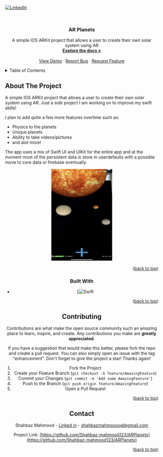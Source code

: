 
<a name="readme-top"></a>

<!-- [![Contributors][contributors-shield]][contributors-url]
[![Forks][forks-shield]][forks-url]
[![Stargazers][stars-shield]][stars-url]
[![Issues][issues-shield]][issues-url] -->
<!-- [![MIT License][license-shield]][license-url] -->
[![LinkedIn][linkedin-shield]][linkedin-url]



<!-- PROJECT LOGO -->
<br />
<div align="center">
  <!-- <a href="https://github.com/Shahbaz-mahmood123/ARPlanets">
    <img src="Images/logo.png" alt="Logo" width="80" height="80">
  </a> -->

<h3 align="center">AR Planets</h3>

  <p align="center">
    A simple IOS ARKit project that allows a user to create their own solar system using AR
    <br />
    <a href="https://github.com/Shahbaz-mahmood123/ARPlanets"><strong>Explore the docs »</strong></a>
    <br />
    <br />
    <a href="https://github.com/Shahbaz-mahmood123/ARPlanets">View Demo</a>
    ·
    <a href="https://github.com/Shahbaz-mahmood123/ARPlanets/issues">Report Bug</a>
    ·
    <a href="https://github.com/Shahbaz-mahmood123/ARPlanets/issues">Request Feature</a>
  </p>
</div>



<!-- TABLE OF CONTENTS -->
<details>
  <summary>Table of Contents</summary>
  <ol>
    <li>
      <a href="#about-the-project">About The Project</a>
      <ul>
        <li><a href="#built-with">Built With</a></li>
      </ul>
    </li>
    <!-- <li>
      <a href="#getting-started">Getting Started</a>
      <ul>
        <li><a href="#prerequisites">Prerequisites</a></li>
        <li><a href="#installation">Installation</a></li>
      </ul>
    </li> -->
    <!-- <li><a href="#usage">Usage</a></li> -->
    <!-- <li><a href="#roadmap">Roadmap</a></li> -->
    <li><a href="#contributing">Contributing</a></li>
    <li><a href="#license">License</a></li>
    <li><a href="#contact">Contact</a></li>
    <!-- <li><a href="#acknowledgments">Acknowledgments</a></li> -->
  </ol>
</details>



<!-- ABOUT THE PROJECT -->
## About The Project

A simple IOS ARKit project that allows a user to create their own solar system using AR. Just a side project I am working on to improve my swift skills!

I plan to add quite a few more features overtime such as:
- Physics to the planets
- Unique planets 
- Ability to take videos/pictures 
- and alot more!

The app uses a mix of Swift UI and UIKit for the entire app and at the moment most of the persistent data is store in userdefaults with a possible move to core data or firebase eventually. 

<!-- 
[![Product Name Screen Shot][product-screenshot]](https://example.com) -->

  <a href="https://github.com/Shahbaz-mahmood123/ARPlanets">
    
  </a>

<div align="center">
  <a href="https://github.com/Shahbaz-mahmood123/ARPlanets">
   <img src="Images/AppPicture.jpeg" alt="Logo" width="200" height="300">
  </a>

<p align="right">(<a href="#readme-top">back to top</a>)</p>



### Built With

* [![Swift][Swift-url]


<p align="right">(<a href="#readme-top">back to top</a>)</p>



<!-- GETTING STARTED
## Getting Started

This is an example of how you may give instructions on setting up your project locally.
To get a local copy up and running follow these simple example steps.

### Prerequisites

This is an example of how to list things you need to use the software and how to install them.
* npm
  ```sh
  npm install npm@latest -g
  ```

### Installation

1. Get a free API Key at [https://example.com](https://example.com)
2. Clone the repo
   ```sh
   git clone https://github.com/Shahbaz-mahmood123/ARPlanets.git
   ```
3. Install NPM packages
   ```sh
   npm install
   ```
4. Enter your API in `config.js`
   ```js
   const API_KEY = 'ENTER YOUR API';
   ```

<p align="right">(<a href="#readme-top">back to top</a>)</p>
 -->


<!-- USAGE EXAMPLES
## Usage

Use this space to show useful examples of how a project can be used. Additional screenshots, code examples and demos work well in this space. You may also link to more resources.

_For more examples, please refer to the [Documentation](https://example.com)_

<p align="right">(<a href="#readme-top">back to top</a>)</p>
 -->


<!-- ROADMAP
## Roadmap

- [ ] Feature 1
- [ ] Feature 2
- [ ] Feature 3
    - [ ] Nested Feature

See the [open issues](https://github.com/Shahbaz-mahmood123/ARPlanets/issues) for a full list of proposed features (and known issues).

<p align="right">(<a href="#readme-top">back to top</a>)</p> -->



<!-- CONTRIBUTING -->
## Contributing

Contributions are what make the open source community such an amazing place to learn, inspire, and create. Any contributions you make are **greatly appreciated**.

If you have a suggestion that would make this better, please fork the repo and create a pull request. You can also simply open an issue with the tag "enhancement".
Don't forget to give the project a star! Thanks again!

1. Fork the Project
2. Create your Feature Branch (`git checkout -b feature/AmazingFeature`)
3. Commit your Changes (`git commit -m 'Add some AmazingFeature'`)
4. Push to the Branch (`git push origin feature/AmazingFeature`)
5. Open a Pull Request

<p align="right">(<a href="#readme-top">back to top</a>)</p>



<!-- LICENSE
## License

Distributed under the MIT License. See `LICENSE.txt` for more information.

<p align="right">(<a href="#readme-top">back to top</a>)</p> -->



<!-- CONTACT -->
## Contact

Shahbaz Mahmood - [Linked in](https://ca.linkedin.com/in/shahbaz-mahmood-660a76166) - shahbazmahmooood@gmail.com

Project Link: [https://github.com/Shahbaz-mahmood123/ARPlanets](https://github.com/Shahbaz-mahmood123/ARPlanets)

<p align="right">(<a href="#readme-top">back to top</a>)</p>


<!-- ACKNOWLEDGMENTS
## Acknowledgments

* []()
* []()
* []()

<p align="right">(<a href="#readme-top">back to top</a>)</p> -->



<!-- MARKDOWN LINKS & IMAGES -->
<!-- https://www.markdownguide.org/basic-syntax/#reference-style-links -->
[contributors-shield]: https://img.shields.io/github/contributors/Shahbaz-mahmood123/ARPlanets.svg?style=for-the-badge
[contributors-url]: https://github.com/Shahbaz-mahmood123/ARPlanets/graphs/contributors
[forks-shield]: https://img.shields.io/github/forks/Shahbaz-mahmood123/ARPlanets.svg?style=for-the-badge
[forks-url]: https://github.com/Shahbaz-mahmood123/ARPlanets/network/members
[stars-shield]: https://img.shields.io/github/stars/Shahbaz-mahmood123/ARPlanets.svg?style=for-the-badge
[stars-url]: https://github.com/Shahbaz-mahmood123/ARPlanets/stargazers
[issues-shield]: https://img.shields.io/github/issues/Shahbaz-mahmood123/ARPlanets.svg?style=for-the-badge
[issues-url]: https://github.com/Shahbaz-mahmood123/ARPlanets/issues
[license-shield]: https://img.shields.io/github/license/Shahbaz-mahmood123/ARPlanets.svg?style=for-the-badge
[license-url]: https://github.com/Shahbaz-mahmood123/ARPlanets/blob/master/LICENSE.txt
[linkedin-shield]: https://img.shields.io/badge/-LinkedIn-black.svg?style=for-the-badge&logo=linkedin&colorB=555
[linkedin-url]: https://ca.linkedin.com/in/shahbaz-mahmood-660a76166
[product-screenshot]: images/screenshot.png
[Next.js]: https://img.shields.io/badge/next.js-000000?style=for-the-badge&logo=nextdotjs&logoColor=white
[Swift-url]: https://www.swift.org/
[Swift]: Images/Swift.png
[React.js]: https://img.shields.io/badge/React-20232A?style=for-the-badge&logo=react&logoColor=61DAFB
[React-url]: https://reactjs.org/
[Vue.js]: https://img.shields.io/badge/Vue.js-35495E?style=for-the-badge&logo=vuedotjs&logoColor=4FC08D
[Vue-url]: https://vuejs.org/
[Angular.io]: https://img.shields.io/badge/Angular-DD0031?style=for-the-badge&logo=angular&logoColor=white
[Angular-url]: https://angular.io/
[Svelte.dev]: https://img.shields.io/badge/Svelte-4A4A55?style=for-the-badge&logo=svelte&logoColor=FF3E00
[Svelte-url]: https://svelte.dev/
[Laravel.com]: https://img.shields.io/badge/Laravel-FF2D20?style=for-the-badge&logo=laravel&logoColor=white
[Laravel-url]: https://laravel.com
[Bootstrap.com]: https://img.shields.io/badge/Bootstrap-563D7C?style=for-the-badge&logo=bootstrap&logoColor=white
[Bootstrap-url]: https://getbootstrap.com
[JQuery.com]: https://img.shields.io/badge/jQuery-0769AD?style=for-the-badge&logo=jquery&logoColor=white
[JQuery-url]: https://jquery.com 
